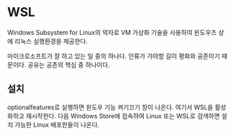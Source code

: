 # WSL 

Windows Subsystem for Linux의 약자로 VM 가상화 기술을 사용하여 윈도우즈 상에 리눅스 실행환경을 제공한다. 

마이크로소프트가 잘 하고 있는 일 중의 하나다. 인류가 가야할 길이 평화와 공존이기 때문이다. 공유는 공존의 핵심 중 하나이다. 

## 설치 

optionalfeatures로 실행하면 윈도우 기능 켜기끄기 창이 나온다. 여기서 WSL을 활성화하고 재시작한다. 다음 Windows Store에 접속하여 Linux 또는 WSL로 검색하면 설치 가능한 Linux 배포판들이 나온다.


